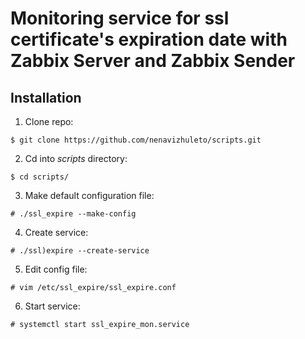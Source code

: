 # Monitoring service for ssl certificate's expiration date with Zabbix Server and Zabbix Sender 

## Installation
1. Clone repo:

`$ git clone https://github.com/nenavizhuleto/scripts.git`

2. Cd into *scripts* directory:

`$ cd scripts/`

3. Make default configuration file:

`# ./ssl_expire --make-config`

4. Create service:

`# ./ssl)expire --create-service`

5. Edit config file:

`# vim /etc/ssl_expire/ssl_expire.conf`

6. Start service:

`# systemctl start ssl_expire_mon.service`
